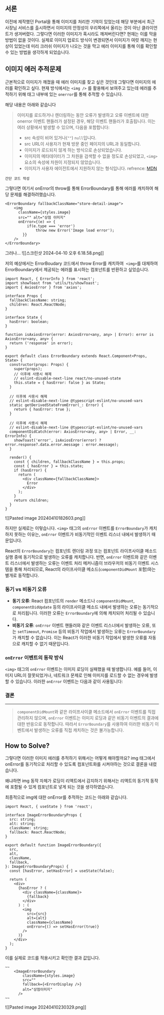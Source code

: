 ## 서론
이전에 제작했던 Portal을 통해 이미지를 처리한 기억이 있었는데 해당 부분에서 최근 사장님 서비스를 출시하면서 이미지의 안정성이 우리쪽에서 올리는 것이 아닌 클라이언트가 생겨버렸다. 그렇다면 이러한 이미지가 혹시라도 깨져버린다면? 현재는 이를 막을 방법이 없을 것이다. 실제로 이미지 업로드 방식이 변경되면서 이미지가 여럿 깨지는 현상이 있었는데 미리 크러쉬 이미지가 나오는 것을 막고 에러 이미지를 통해 이를 확인할 수 있는 방법을 생각하게 되었습니다.

## 이미지 에러 추적문제

근본적으로 이미지가 깨졌을 때 에러 이미지를 찾고 싶은 것인데 그렇다면 이미지의 에러를 확인하고 싶다.
현재 방식에서는 `<img />` 를 활용해서 보여주고 있는데 에러를 추적하기 위해 태그 내부에 있는 `onerror`를 통해 추적할 수 있습니다.

해당 내용은 아래와 같습니다

> 이미지를 로드하거나 렌더링하는 동안 오류가 발생하고 오류 이벤트에 대한 onerror 이벤트 핸들러가 설정된 경우, 해당 이벤트 핸들러가 호출됩니다. 이는 여러 상황에서 발생할 수 있으며, 다음을 포함합니다:
> 
> - src 속성이 비어 있거나(`""`) `null`입니다.
> - src URL이 사용자가 현재 방문 중인 페이지의 URL과 동일합니다.
> - 이미지가 로드되지 않게 하는 방식으로 손상되었습니다.
> - 이미지의 메타데이터가 그 차원을 검색할 수 없을 정도로 손상되었고, `<img>` 요소의 속성에 차원이 지정되지 않았습니다.
> - 이미지가 사용자 에이전트에서 지원하지 않는 형식입니다.
> refrence: [MDN](https://developer.mozilla.org/en-US/docs/Web/HTML/Element/img#image_loading_errors)

```tsx
간단 코드 작성
```

그렇다면 여기서 onError의 throw를 통해 ErrorBoundary를 통해 에러를 캐치하여 해당 문제를 해결하려했습니다. 
```tsx
<ErrorBoundary fallbackClassName="store-detail-image">
	<img 
	  className={styles.image}
	  src="" alt="상점 이미지"
	  onError={(e) => { 
		  if(e.type === 'error') 
			  throw new Error('Image load error'); 
		}}
	/>
</ErrorBoundary>
```

그러나...
![[스크린샷 2024-04-10 오후 6.18.58.png]]


저의 예상에서는 ErrorBoudary 코드에서 throw Error를 캐치하여 <img> `<img>`를 대체하여 ErrorBoundary에서 제공되는 에러를 표시하는 컴포넌트를 반환하고 싶었습니다.

```tsx
import React, { ErrorInfo } from 'react';
import showToast from 'utils/ts/showToast';
import { AxiosError } from 'axios';

interface Props {
  fallbackClassName: string;
  children: React.ReactNode;
}

interface State {
  hasError: boolean;
}

function isAxiosError(error: AxiosError<any, any> | Error): error is AxiosError<any, any> {
  return ('response' in error);
}

export default class ErrorBoundary extends React.Component<Props, State> {
  constructor(props: Props) {
    super(props);
    // 이후에 사용시 해제
    // eslint-disable-next-line react/no-unused-state
    this.state = { hasError: false } as State;
  }

  // 이후에 사용시 해제
  // eslint-disable-next-line @typescript-eslint/no-unused-vars
  static getDerivedStateFromError(_: Error) {
    return { hasError: true };
  }

  // 이후에 사용시 해제
  // eslint-disable-next-line @typescript-eslint/no-unused-vars
  componentDidCatch(error: AxiosError<any, any> | Error, __: ErrorInfo) {
    showToast('error', isAxiosError(error) ? error.response?.data.error.message : error.message);
  }

  render() {
    const { children, fallbackClassName } = this.props;
    const { hasError } = this.state;
    if (hasError) {
      return (
        <div className={fallbackClassName}>
          Error
        </div>
      );
    }
    return children;
  }
}
```

![[Pasted image 20240410182603.png]]

하지만 실제로는 이렇습니다.
`<img>` 태그의 `onError` 이벤트를 `ErrorBoundary`가 캐치하지 못하는 이유는, `onError` 이벤트가 비동기적인 이벤트 리스너 내에서 발생하기 때문입니다. 

React의 `ErrorBoundary`는 컴포넌트 렌더링 과정 또는 컴포넌트 라이프사이클 메소드 실행 중에 동기적으로 발생하는 오류를 캐치합니다. 반면, `onError` 이벤트와 같은 이벤트 리스너에서 발생하는 오류는 이벤트 처리 메커니즘이 브라우저의 비동기 이벤트 시스템을 통해 처리되므로, React의 라이프사이클 메소드(`componentDidMount` 포함)와는 별개로 동작합니다.

### 동기 vs 비동기 오류

- **동기 오류**: React 컴포넌트의 `render` 메소드나 `componentDidMount`, `componentDidUpdate` 등의 라이프사이클 메소드 내에서 발생하는 오류는 동기적으로 처리됩니다. 이러한 오류는 `ErrorBoundary`에 의해 캐치되어 처리될 수 있습니다.
- **비동기 오류**: `onError` 이벤트 핸들러와 같은 이벤트 리스너에서 발생하는 오류, 또는 `setTimeout`, `Promise` 등의 비동기 작업에서 발생하는 오류는 `ErrorBoundary`가 캐치할 수 없습니다. 이는 React가 이러한 비동기 작업에서 발생한 오류를 자동으로 캐치할 수 없기 때문입니다.

### `onError` 이벤트의 동작 방식

`<img>` 태그의 `onError` 이벤트는 이미지 로딩이 실패했을 때 발생합니다. 예를 들어, 이미지 URL이 잘못되었거나, 네트워크 문제로 인해 이미지를 로드할 수 없는 경우에 발생할 수 있습니다. 이러한 `onError` 이벤트는 다음과 같이 사용됩니다:

### 결론
---
>`componentDidMount`와 같은 라이프사이클 메소드에서 `onError` 이벤트를 직접 관리하지 않으며, `onError` 이벤트는 이미지 로딩과 같은 비동기 이벤트의 결과에 대한 반응으로 동작합니다. 따라서 `ErrorBoundary`를 사용하여 이러한 비동기 이벤트에서 발생하는 오류를 직접 캐치하는 것은 불가능합니다.


## How to Solve?
그렇다면 이러한 이미지 에러를 추적하기 위해서는 어떻게 해야할까요?
img 태그에서 onError를 동기적으로 처리할 수 있도록 컴포넌트화를 시켜야하는 것으로 결론을 내렸습니다.

왜냐하면 img 동작 자체가 로딩이 리액트에서 감지하기 위해서는 리액트의 동기적 동작에 포함될 수 있게 컴포넌트로 넣게 되는 것을 생각하였습니다.

최종적으로 img에 대한 onError를 추적하는 코드는 아래와 같습니다.

```tsx
import React, { useState } from 'react';

interface ImageErrorBoundaryProps {
  src: string;
  alt: string;
  className: string;
  fallback: React.ReactNode;
}

export default function ImageErrorBoundary({
  src,
  alt,
  className,
  fallback,
}: ImageErrorBoundaryProps) {
  const [hasError, setHasError] = useState(false);

  return (
    <div>
      {hasError ? (
        <div className={className}>
          {fallback}
        </div>
      ) : (
        <img
          src={src}
          alt={alt}
          className={className}
          onError={() => setHasError(true)}
        />
      )}
    </div>
  );
}

```

이를 실제로 코드를 적용시키고 확인한 결과 값입니다.
```
~~
	<ImageErrorBoundary
        className={styles.image}
        src=""
        fallback={<ErrorDisplay />}
        alt="상점이미지"
      />
~~
```
![[Pasted image 20240410230329.png]]